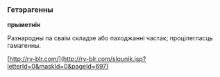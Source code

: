 ### Гетэрагенны
**прыметнік**

Разнародны па сваім складзе або паходжанні частак; процілегласць гамагенны.

<a rel="author">[http://rv-blr.com/](http://rv-blr.com/slounik.jsp?letterId=0&maskId=0&pageId=697)</a>
